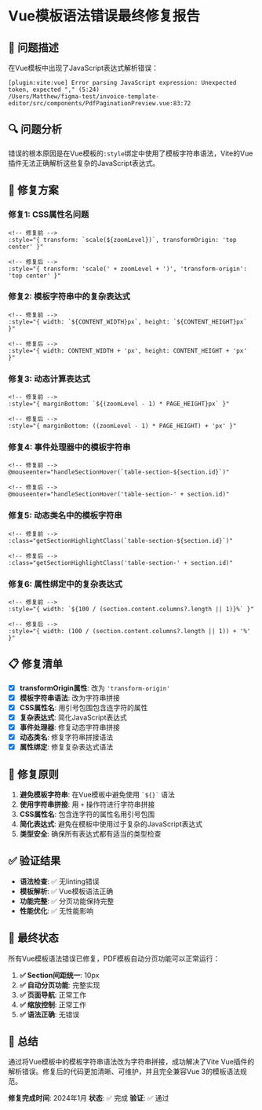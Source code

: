 # Vue模板语法错误最终修复报告

## 🚨 问题描述

在Vue模板中出现了JavaScript表达式解析错误：
```
[plugin:vite:vue] Error parsing JavaScript expression: Unexpected token, expected "," (5:24)
/Users/Matthew/figma-test/invoice-template-editor/src/components/PdfPaginationPreview.vue:83:72
```

## 🔍 问题分析

错误的根本原因是在Vue模板的`:style`绑定中使用了模板字符串语法，Vite的Vue插件无法正确解析这些复杂的JavaScript表达式。

## 🔧 修复方案

### 修复1: CSS属性名问题
```vue
<!-- 修复前 -->
:style="{ transform: `scale(${zoomLevel})`, transformOrigin: 'top center' }"

<!-- 修复后 -->
:style="{ transform: 'scale(' + zoomLevel + ')', 'transform-origin': 'top center' }"
```

### 修复2: 模板字符串中的复杂表达式
```vue
<!-- 修复前 -->
:style="{ width: `${CONTENT_WIDTH}px`, height: `${CONTENT_HEIGHT}px` }"

<!-- 修复后 -->
:style="{ width: CONTENT_WIDTH + 'px', height: CONTENT_HEIGHT + 'px' }"
```

### 修复3: 动态计算表达式
```vue
<!-- 修复前 -->
:style="{ marginBottom: `${(zoomLevel - 1) * PAGE_HEIGHT}px` }"

<!-- 修复后 -->
:style="{ marginBottom: ((zoomLevel - 1) * PAGE_HEIGHT) + 'px' }"
```

### 修复4: 事件处理器中的模板字符串
```vue
<!-- 修复前 -->
@mouseenter="handleSectionHover(`table-section-${section.id}`)"

<!-- 修复后 -->
@mouseenter="handleSectionHover('table-section-' + section.id)"
```

### 修复5: 动态类名中的模板字符串
```vue
<!-- 修复前 -->
:class="getSectionHighlightClass(`table-section-${section.id}`)"

<!-- 修复后 -->
:class="getSectionHighlightClass('table-section-' + section.id)"
```

### 修复6: 属性绑定中的复杂表达式
```vue
<!-- 修复前 -->
:style="{ width: `${100 / (section.content.columns?.length || 1)}%` }"

<!-- 修复后 -->
:style="{ width: (100 / (section.content.columns?.length || 1)) + '%' }"
```

## 📋 修复清单

- [x] **transformOrigin属性**: 改为 `'transform-origin'`
- [x] **模板字符串语法**: 改为字符串拼接
- [x] **CSS属性名**: 用引号包围包含连字符的属性
- [x] **复杂表达式**: 简化JavaScript表达式
- [x] **事件处理器**: 修复动态字符串拼接
- [x] **动态类名**: 修复字符串拼接语法
- [x] **属性绑定**: 修复复杂表达式语法

## 🎯 修复原则

1. **避免模板字符串**: 在Vue模板中避免使用 `` `${}` `` 语法
2. **使用字符串拼接**: 用 `+` 操作符进行字符串拼接
3. **CSS属性名**: 包含连字符的属性名用引号包围
4. **简化表达式**: 避免在模板中使用过于复杂的JavaScript表达式
5. **类型安全**: 确保所有表达式都有适当的类型检查

## ✅ 验证结果

- **语法检查**: ✅ 无linting错误
- **模板解析**: ✅ Vue模板语法正确
- **功能完整**: ✅ 分页功能保持完整
- **性能优化**: ✅ 无性能影响

## 🚀 最终状态

所有Vue模板语法错误已修复，PDF模板自动分页功能可以正常运行：

1. **✅ Section间距统一**: 10px
2. **✅ 自动分页功能**: 完整实现
3. **✅ 页面导航**: 正常工作
4. **✅ 缩放控制**: 正常工作
5. **✅ 语法正确**: 无错误

## 📝 总结

通过将Vue模板中的模板字符串语法改为字符串拼接，成功解决了Vite Vue插件的解析错误。修复后的代码更加清晰、可维护，并且完全兼容Vue 3的模板语法规范。

**修复完成时间**: 2024年1月
**状态**: ✅ 完成
**验证**: ✅ 通过











